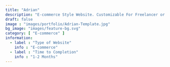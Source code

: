 ```yaml
---
title: "Adrian"
description: "E-commerce Style Website. Customizable For Freelancer or Small Business Use."
draft: false
image : "images/portfolio/Adrian-Template.jpg"
bg_image: "images/feature-bg.svg"
category: [ "E-commerce" ]
information:
  - label : "Type of Website"
    info : "E-commerce"
  - label : "Time to Completion"
    info : "1-2 Months"
---
```


<!-- ## Title

  Further Description:
Lorem ipsum dolor sit amet, consectetur adipisicing elit. Quas officiis cumque, harum dicta necessitatibus
reprehenderit, delectus molestiae, impedit alias adipisci distinctio voluptas. Tempora modi amet voluptate
at provident soluta consequatur. -->

